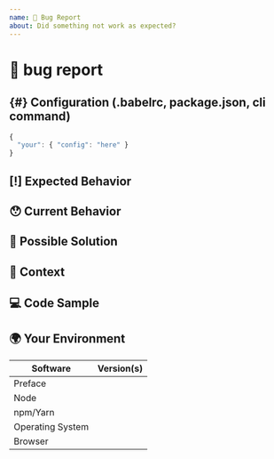 ```yaml
---
name: 🐛 Bug Report
about: Did something not work as expected?
---
```


<!---
Thanks for filing an issue 😄 ! Before you submit, please read the following:

Search open/closed issues before submitting since someone might have 
asked the same thing before!
-->

# 🐛 bug report

<!--- Provide a general summary of the issue here -->

## {#} Configuration (.babelrc, package.json, cli command)

<!--- If describing a bug, tell us what your babel configuration looks like -->

```js
{
  "your": { "config": "here" }
}
```

## [!] Expected Behavior

<!--- Tell us what should happen -->

## 😯 Current Behavior

<!--- Tell us what happens instead of the expected behavior -->

<!--- If you are seeing an error, please include the full error message and stack trace -->

## 💁 Possible Solution

<!--- Not obligatory, but suggest a fix/reason for the bug -->

## 🔦 Context

<!--- How has this issue affected you? What are you trying to accomplish? -->

<!--- Providing context helps us come up with a solution that is most useful in the real world -->

## 💻 Code Sample

<!-- Please provide a code repository, gist, code snippet or sample files to reproduce the issue -->

## 🌍 Your Environment

<!--- Include as many relevant details about the environment you experienced the bug in -->

| Software         | Version(s) |
| ---------------- | ---------- |
| Preface          |
| Node             |
| npm/Yarn         |
| Operating System |
| Browser          |

<!-- Love open source? Please consider supporting prominent collectives:
👉  https://opencollective.com/ -->
